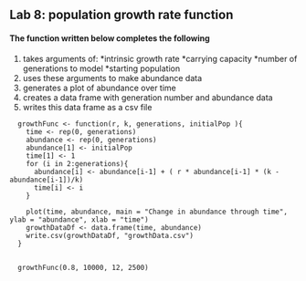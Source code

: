 ## Lab 8: population growth rate function

#### The function written below completes the following

1. takes arguments of:
  *intrinsic growth rate
  *carrying capacity
  *number of generations to model
  *starting population
2. uses these arguments to make abundance data 
3. generates a plot of abundance over time
4. creates a data frame with generation number and abundance data
5. writes this data frame as a csv file

```{r}
  growthFunc <- function(r, k, generations, initialPop ){
    time <- rep(0, generations)
    abundance <- rep(0, generations)
    abundance[1] <- initialPop
    time[1] <- 1
    for (i in 2:generations){
      abundance[i] <- abundance[i-1] + ( r * abundance[i-1] * (k - abundance[i-1])/k)
      time[i] <- i
    }
    
    plot(time, abundance, main = "Change in abundance through time", ylab = "abundance", xlab = "time")
    growthDataDf <- data.frame(time, abundance)
    write.csv(growthDataDf, "growthData.csv")
  }
  
  
  growthFunc(0.8, 10000, 12, 2500)
```

